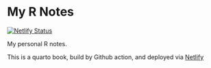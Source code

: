 # My R Notes

[![Netlify Status](https://api.netlify.com/api/v1/badges/9a7fb0fe-4881-47ef-b320-54d53395a819/deploy-status)](https://app.netlify.com/sites/r-notes-lightbridge/deploys)

My personal R notes.

This is a quarto book, build by Github action, and deployed via [Netlify](https://r-notes-lightbridge.netlify.app) 